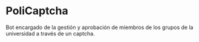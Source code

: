 # PoliCaptcha
Bot encargado de la gestión y aprobación de miembros de los grupos de la universidad  a través de un captcha. 

